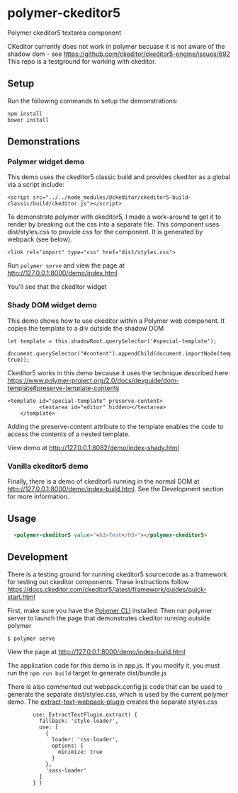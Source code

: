 # polymer-ckeditor5

Polymer ckeditor5 textarea component

CKeditor currently does not work in polymer becuase it is not aware of the shadow dom - see https://github.com/ckeditor/ckeditor5-engine/issues/692
This repo is a testground for working with ckeditor. 

## Setup

Run the following commands to setup the demonstrations:

```
npm install
bower install
```

## Demonstrations

### Polymer widget demo

This demo uses the ckeditor5 classic build and provides ckeditor as a global via a script include:

```
<script src="../../node_modules/@ckeditor/ckeditor5-build-classic/build/ckeditor.js"></script>

```

To demonstrate polymer with ckeditor5, I made a work-around to get it to render by breaking out the css into a separate file. 
This component uses dist/styles.css to provide css for the component. It is generated by webpack (see below).

```
<link rel="import" type="css" href="dist/styles.css">
```

Run `polymer serve` and view the page at http://127.0.0.1:8000/demo/index.html

You'll see that the ckeditor widget 

### Shady DOM widget demo

This demo shows how to use ckeditor within a Polymer web component. It copies the template to a div outside the shadow DOM

```
let template = this.shadowRoot.querySelector('#special-template');
        document.querySelector("#content").appendChild(document.importNode(template.content, true));
 ```

Ckeditor5 works in this demo because it uses the technique described here: https://www.polymer-project.org/2.0/docs/devguide/dom-template#preserve-template-contents

```
<template id="special-template" preserve-content>
          <textarea id="editor" hidden></textarea>
    </template>
```    

Adding the preserve-content attribute to the template enables the code to access the contents of a nested template.
 
View demo at http://127.0.0.1:8082/demo/index-shady.html

### Vanilla ckeditor5 demo

Finally, there is a demo of ckeditor5 running in the normal DOM at http://127.0.0.1:8000/demo/index-build.html. See the Development section for more information.

## Usage

```html
  <polymer-ckeditor5 value="<h3>Test</h3>"></polymer-ckeditor5>
```

## Development

There is a testing ground for running ckeditor5 sourcecode as a framework for testing out ckeditor components. 
These instructions follow https://docs.ckeditor.com/ckeditor5/latest/framework/guides/quick-start.html

First, make sure you have the [Polymer CLI](https://www.npmjs.com/package/polymer-cli) installed. Then run polymer server 
to launch the page that demonstrates ckeditor running outside polymer

```
$ polymer serve
```

View the page at http://127.0.0.1:8000/demo/index-build.html

The application code for this demo is in app.js. If you modify it, you must run the `npm run build` target to generate dist/bundle.js

There is also commented out webpack.config.js code that can be used to generate the separate dist/styles.css, which is used by the current polymer demo. 
The [extract-text-webpack-plugin](https://github.com/webpack-contrib/extract-text-webpack-plugin) creates the separate styles.css

```
        use: ExtractTextPlugin.extract( {
          fallback: 'style-loader',
          use: [
            {
              loader: 'css-loader',
              options: {
                minimize: true
              }
            },
            'sass-loader'
          ]
        } )
 ```

